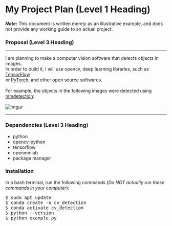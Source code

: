 # My Project Plan (Level 1 Heading) #
_**Note:**_ This document is written merely as an illustrative example, and does not provide
any working guide to an actual project.
### Proposal (Level 3 Heading) ###
- - - 
I am planning to make a computer vision software that detects objects in images.<br>
In order to build it, I will use opencv, deep learning libraries, such as [TensorFlow](https://www.tensorflow.org/)<br>
or [PyTorch](https://pytorch.org/), and other open source softwares.<br><br>
For example, the objects in the following images were detected using [mmdetection](https://github.com/open-mmlab/mmdetection): <br><br>
![Imgur](https://user-images.githubusercontent.com/12907710/137271636-56ba1cd2-b110-4812-8221-b4c120320aa9.png)
- - -
### Dependencies (Level 3 Heading) ###
* python
* opencv-python
* tensorflow
* openmmlab
* package manager
### Installation ###
In a bash terminal, run the following commands (_Do NOT actually run these commands in your computer_):
<pre>
$ sudo apt update
$ conda create -n cv_detection
$ conda activate cv_detection
$ python --version
$ python example.py
</pre>
